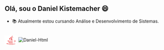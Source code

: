 ## Olá, sou o Daniel Kistemacher 😄
- 📚 Atualmente estou cursando Análise e Desenvolvimento de Sistemas.

<div style="display: inline_block"><br>
  <img align="center" alt="Daniel-Js" height="30" width="40" src="https://raw.githubusercontent.com/devicons/devicon/master/icons/java/java-plain.svg">
  <img align="center" alt="Daniel-Html" height="30" width="40" src="https://cdn.iconscout.com/icon/free/png-256/html5-40-1175193.png">
</div>

<!---
DanielKistemacher/DanielKistemacher is a ✨ special ✨ repository because its `README.md` (this file) appears on your GitHub profile.
You can click the Preview link to take a look at your changes.
--->
